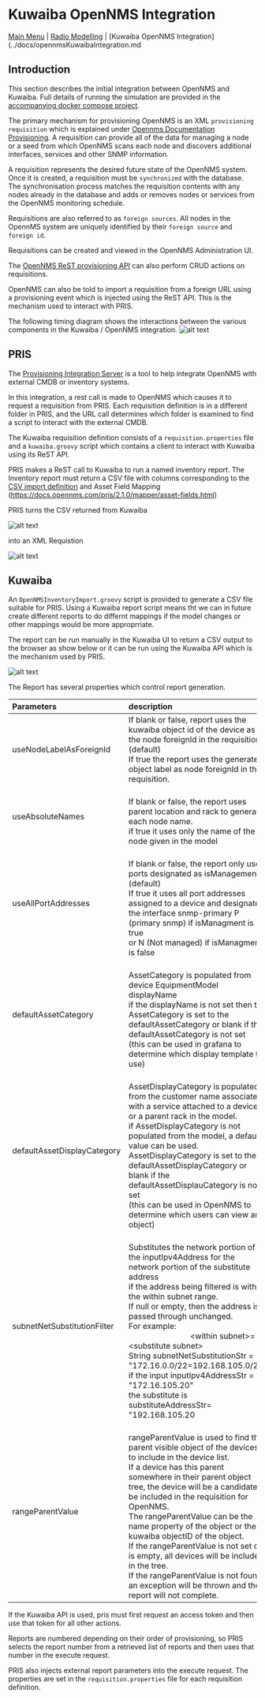 # Kuwaiba OpenNMS Integration 

[Main Menu](../README.md) | [Radio Modelling](../docs/README.md) | [Kuwaiba OpenNMS Integration](../docs/opennmsKuwaibaIntegration.md

## Introduction

This section describes the initial integration between OpenNMS and Kuwaiba. 
Full details of running the simulation are provided in the [accompanying docker compose project](../../kuwaiba-docker-compose-radio).

The primary mechanism for provisioning OpenNMS is an XML `provisioning requisition` which is explained under [Opennms Documentation Provisioning](https://docs.opennms.com/meridian/2022/operation/provisioning/introduction.html).
A requisition can provide all of the data for managing a node or a seed from which OpenNMS scans each node and discovers additional interfaces, services and other SNMP information.

A requisition represents the desired future state of the OpenNMS system.
Once it is created, a requisition must be `synchronized` with the database. 
The synchronisation process matches the requisition contents with any nodes already in the database and adds or removes nodes or services from the OpenNMS monitoring schedule.

Requisitions are also referred to as `foreign sources`.
All nodes in the OpennMS system are uniquely identified by their `foreign source` and `foreign id`.

Requisitions can be created and viewed in the OpenNMS Administration UI.

The [OpenNMS ReST provisioning API](https://docs.opennms.com/meridian/2024/development/rest/requisitions.html) can also perform CRUD actions on requisitions. 

OpenNMS can also be told to import a requisition from a foreign URL using a provisioning event which is injected using the ReST API.
This is the mechanism used to interact with PRIS.

The following timing diagram shows the interactions between the various components in the Kuwaiba / OpenNMS integration.
![alt text](./images/kuwaiba-opennms-integration.png "Figure kuwaiba-opennms-integration.png")


## PRIS

The [Provisioning Integration Server](https://docs.opennms.com/pris/2.1.0/index.html) is a tool to help integrate OpenNMS with external CMDB or inventory systems.

In this integration, a rest call is made to OpenNMS which causes it to request a requisition from PRIS. 
Each requisition definition is in a different folder in PRIS, and the URL call determines which folder is examined to find a script to interact with the external CMDB.

The Kuwaiba requisition definition consists of a `requisition.properties` file and a `kuwaiba.groovy` script which contains a client to interact with Kuwaiba using its ReST API.

PRIS makes a ReST call to Kuwaiba to run a named inventory report. 
The Inventory report must return a CSV file with columns corresponding to the [ CSV import definition](https://docs.opennms.com/pris/2.1.0/sources/csv.html)
and Asset Field Mapping (https://docs.opennms.com/pris/2.1.0/mapper/asset-fields.html)

PRIS turns the CSV returned from Kuwaiba

![alt text](./images/CSVOut.png "Figure CSVOut.png")

into an XML Requistion

![alt text](./images/pris-requisition-import1.png "Figure pris-requisition-import1.png")


## Kuwaiba

An `OpenNMSInventoryImport.groovy` script is provided to generate a CSV file suitable for PRIS.
Using a Kuwaiba report script means tht we can in future create different reports to do differnt mappings if the model changes or other mappings would be more approprriate.

The report can be run manually in the Kuwaiba UI to return a CSV output to the browser as show below or it can be run using the Kuwaiba API which is the mechanism used by PRIS.

![alt text](./images/ReportGeneration1.png "Figure ReportGeneration1.png")

The Report has several properties which control report generation.

| Parameters | description |
|:-----------|:-----------|
|useNodeLabelAsForeignId | If blank or false, report uses the kuwaiba object id of the device as the node foreignId in the requisition (default) <BR>If true the report uses the generated object label as node foreignId in the requisition. |
| useAbsoluteNames  | <BR>If blank or false, the report uses parent location and rack to generate each node name.<BR>if true it uses only the name of the node given in the model  |
|  useAllPortAddresses  | <BR>If blank or false, the report only uses ports designated as isManagement. (default)<BR>If true it uses all port addresses assigned to a device and designates the interface snmp-primary P (primary snmp) if isManagment is true<BR>or N (Not managed) if isManagment is false  |
| defaultAssetCategory  | <BR>AssetCategory is populated from device EquipmentModel displayName<BR>if the displayName is not set then the AssetCategory is set to the defaultAssetCategory or blank if the defaultAssetCategory is not set<BR>(this can be used in grafana to determine which display template to use)  |
| defaultAssetDisplayCategory  | <BR>AssetDisplayCategory is populated from the customer name associated with a service attached to a device or a parent rack in the model.<BR>if AssetDisplayCategory is not populated from the model, a default value can be used.<BR>AssetDisplayCategory is set to the defaultAssetDisplayCategory or blank if the defaultAssetDisplauCategory is not set<BR>(this can be used in OpenNMS to determine which users can view an object)  |
|    subnetNetSubstitutionFilter  | <BR>Substitutes the network portion of the inputIpv4Address for the network portion of the substitute address<BR>if the address being filtered is within the within subnet range.<BR>If null or empty, then the address is passed through unchanged.<BR>For example:<BR>&nbsp;&nbsp;&nbsp;&nbsp;&nbsp;&nbsp;&nbsp;&nbsp;&nbsp;&nbsp;&nbsp;&nbsp;&nbsp;&nbsp;&nbsp;&nbsp;&nbsp;&nbsp;&nbsp;&nbsp;&nbsp;&nbsp;&nbsp;&nbsp;&nbsp;&nbsp;&nbsp;&nbsp; &lt;within subnet&gt;=&lt;substitute subnet&gt;<BR>   String subnetNetSubstitutionStr = "172.16.0.0/22=192.168.105.0/24"<BR>   if the input inputIpv4AddressStr = "172.16.105.20"<BR>   the substitute is  substituteAddressStr= "192.168.105.20  |
| rangeParentValue |<BR>rangeParentValue is used to find the parent visible object of the devices to include in the device list.<BR>If a device has this parent somewhere in their parent object tree, the device will be a candidate to be included in the requisition for OpenNMS.<BR>The rangeParentValue can be the name property of the object or the kuwaiba objectID of the object.<BR>If the rangeParentValue is not set or is empty, all devices will be included in the tree.<BR>If the rangeParentValue is not found, an exception will be thrown and the report will not complete.  |

If the Kuwaiba API is used, pris must first request an access token and then use that token for all other actions. 

Reports are numbered depending on their order of provisioning, so PRIS selects the report number from a retrieved list of reports and then uses that number in the execute request. 

PRIS also injects external report parameters into the execute request.
The properties are set in the `requisition.properties` file for each requisition definition.












